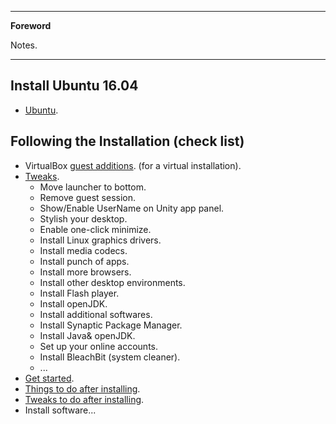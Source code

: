 <!--
---

[TOC]
-->
---

**Foreword**

Notes.

---

## Install Ubuntu 16.04

- [Ubuntu](https://www.ubuntu.com/).

## Following the Installation (check list)

- VirtualBox [guest additions](https://www.youtube.com/watch?v=Q84boOmiPW8). (for a virtual installation).
- [Tweaks](http://www.2daygeek.com/top-important-things-to-do-after-installing-ubuntu-16-04-lts-xenial-xerus/).
	- Move launcher to bottom.
    - Remove guest session.
	- Show/Enable UserName on Unity app panel.
	- Stylish your desktop.
	- Enable one-click minimize.
	- Install Linux graphics drivers.
	- Install media codecs.
	- Install punch of apps.
	- Install more browsers.
	- Install other desktop environments.
	- Install Flash player.
	- Install openJDK.
	- Install additional softwares.
	- Install Synaptic Package Manager.
	- Install Java& openJDK.
	- Set up your online accounts.
	- Install BleachBit (system cleaner).
    - ...
- [Get started](https://www.linux.com/learn/get-started-ubuntu-1604).
- [Things to do after installing](http://scienceblogs.com/gregladen/2016/06/23/things-to-do-after-installing-ubuntu-16-04-lts-how-to/).
- [Tweaks to do after installing](http://www.2daygeek.com/top-important-things-to-do-after-installing-ubuntu-16-04-lts-xenial-xerus/#).
- Install software...

